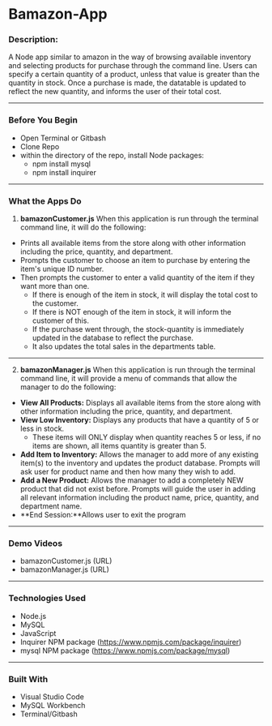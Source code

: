 # Bamazon-App
### **Description:**
A Node app similar to amazon in the way of browsing available inventory and selecting products for purchase through the command line. Users can specify a certain quantity of a product, unless that value is greater than the quantity in stock. Once a purchase is made, the datatable is updated to reflect the new quantity, and informs the user of their total cost.<br>
_____
### **Before You Begin**
* Open Terminal or Gitbash
* Clone Repo
* within the directory of the repo, install Node packages:
    * npm install mysql
    * npm install inquirer<br>
_____
### **What the Apps Do**
1. **bamazonCustomer.js**
When this application is run through the terminal command line, it will do the following:
* Prints all available items from the store along with other information including the price, quantity, and department.
* Prompts the customer to choose an item to purchase by entering the item's unique ID number.
* Then prompts the customer to enter a valid quantity of the item if they want more than one.
    * If there is enough of the item in stock, it will display the total cost to the customer.
    * If there is NOT enough of the item in stock, it will inform the customer of this.
    * If the purchase went through, the stock-quantity is immediately updated in the database to reflect the purchase.
    * It also updates the total sales in the departments table.<br>
_____
2. **bamazonManager.js**
When this application is run through the terminal command line, it will provide a menu of commands that allow the manager to do the following:
* **View All Products:** Displays all available items from the store along with other information including the price, quantity, and department.
* **View Low Inventory:** Displays any products that have a quantity of 5 or less in stock.
    * These items will ONLY display when quantity reaches 5 or less, if no items are shown, all items quantity is greater than 5.
* **Add Item to Inventory:** Allows the manager to add more of any existing item(s) to the inventory and updates the product database. Prompts will ask user for product name and then how many they wish to add.
* **Add a New Product:** Allows the manager to add a completely NEW product that did not exist before. Prompts will guide the user in adding all relevant information including the product name, price, quantity, and department name.
* **End Session:**Allows user to exit the program<br>
_____
### **Demo Videos**
* bamazonCustomer.js (URL)
* bamazonManager.js (URL)
_____
### **Technologies Used**
* Node.js
* MySQL 
* JavaScript
* Inquirer NPM package (https://www.npmjs.com/package/inquirer)
* mysql NPM package (https://www.npmjs.com/package/mysql)<br>
_____
### **Built With**
* Visual Studio Code
* MySQL Workbench
* Terminal/Gitbash






